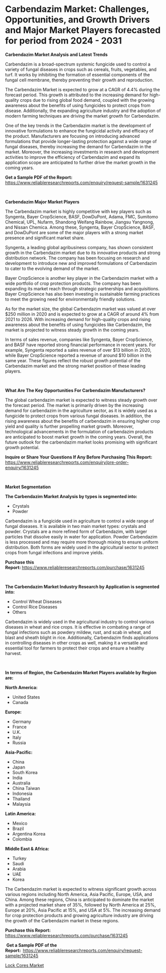 <p><h1>Carbendazim Market: Challenges, Opportunities, and Growth Drivers and Major Market Players forecasted for period from 2024 - 2031</h1></p><p><strong>Carbendazim Market Analysis and Latest Trends</strong></p>
<p><p>Carbendazim is a broad-spectrum systemic fungicide used to control a variety of fungal diseases in crops such as cereals, fruits, vegetables, and turf. It works by inhibiting the formation of essential components of the fungal cell membrane, thereby preventing their growth and reproduction. </p><p>The Carbendazim Market is expected to grow at a CAGR of 4.4% during the forecast period. This growth is attributed to the increasing demand for high-quality crops due to rising global food demand, coupled with the growing awareness about the benefits of using fungicides to protect crops from disease. Additionally, the expanding agriculture industry and the adoption of modern farming techniques are driving the market growth for Carbendazim.</p><p>One of the key trends in the Carbendazim market is the development of innovative formulations to enhance the fungicidal activity and efficacy of the product. Manufacturers are focusing on introducing advanced formulations that provide longer-lasting protection against a wide range of fungal diseases, thereby increasing the demand for Carbendazim in the market. Moreover, the increasing investments in research and development activities to improve the efficiency of Carbendazim and expand its application scope are anticipated to further drive the market growth in the coming years.</p></p>
<p><strong>Get a Sample PDF of the Report:&nbsp;</strong> <a href="https://www.reliableresearchreports.com/enquiry/request-sample/1631245">https://www.reliableresearchreports.com/enquiry/request-sample/1631245</a></p>
<p>&nbsp;</p>
<p><strong>Carbendazim Major Market Players</strong></p>
<p><p>The Carbendazim market is highly competitive with key players such as Syngenta, Bayer CropScience, BASF, DowDuPont, Adama, FMC, Sumitomo Chemical, UPL, Nufarm, Shandong Weifang Rainbow, Jiangsu Yangnong, and Nissan Chemica. Among these, Syngenta, Bayer CropScience, BASF, and DowDuPont are some of the major players with a strong market presence and significant market share.</p><p>Syngenta, a leading global agribusiness company, has shown consistent growth in the Carbendazim market due to its innovative products and strong distribution network. The company has been focusing on research and development to introduce new and improved formulations of Carbendazim to cater to the evolving demand of the market.</p><p>Bayer CropScience is another key player in the Carbendazim market with a wide portfolio of crop protection products. The company has been expanding its market reach through strategic partnerships and acquisitions. Bayer CropScience has also been investing in sustainable farming practices to meet the growing need for environmentally friendly solutions.</p><p>As for the market size, the global Carbendazim market was valued at over $250 million in 2020 and is expected to grow at a CAGR of around 4% from 2021 to 2026. With increasing demand for high-quality crops and rising awareness about the benefits of using fungicides like Carbendazim, the market is projected to witness steady growth in the coming years.</p><p>In terms of sales revenue, companies like Syngenta, Bayer CropScience, and BASF have reported strong financial performance in recent years. For example, Syngenta reported a sales revenue of over $13 billion in 2020, while Bayer CropScience reported a revenue of around $10 billion in the same year. These figures reflect the robust growth potential of the Carbendazim market and the strong market position of these leading players.</p></p>
<p>&nbsp;</p>
<p><strong>What Are The Key Opportunities For Carbendazim Manufacturers?</strong></p>
<p><p>The global carbendazim market is expected to witness steady growth over the forecast period. The market is primarily driven by the increasing demand for carbendazim in the agriculture sector, as it is widely used as a fungicide to protect crops from various fungal diseases. In addition, the rising awareness about the benefits of carbendazim in ensuring higher crop yield and quality is further propelling market growth. Moreover, technological advancements in the formulation of carbendazim products are anticipated to boost market growth in the coming years. Overall, the future outlook for the carbendazim market looks promising with significant growth potential.</p></p>
<p><strong>Inquire or Share Your Questions If Any Before Purchasing This Report:</strong> <a href="https://www.reliableresearchreports.com/enquiry/pre-order-enquiry/1631245">https://www.reliableresearchreports.com/enquiry/pre-order-enquiry/1631245</a></p>
<p>&nbsp;</p>
<p><strong>Market Segmentation</strong></p>
<p><strong>The Carbendazim Market Analysis by types is segmented into:</strong></p>
<p><ul><li>Crystals</li><li>Powder</li></ul></p>
<p><p>Carbendazim is a fungicide used in agriculture to control a wide range of fungal diseases. It is available in two main market types: crystals and powder. Crystals are a more refined form of Carbendazim, with larger particles that dissolve easily in water for application. Powder Carbendazim is less processed and may require more thorough mixing to ensure uniform distribution. Both forms are widely used in the agricultural sector to protect crops from fungal infections and improve yields.</p></p>
<p><strong>Purchase this Report:&nbsp;</strong><a href="https://www.reliableresearchreports.com/purchase/1631245">https://www.reliableresearchreports.com/purchase/1631245</a></p>
<p>&nbsp;</p>
<p><strong>The Carbendazim Market Industry Research by Application is segmented into:</strong></p>
<p><ul><li>Control Wheat Diseases</li><li>Control Rice Diseases</li><li>Others</li></ul></p>
<p><p>Carbendazim is widely used in the agricultural industry to control various diseases in wheat and rice crops. It is effective in combating a range of fungal infections such as powdery mildew, rust, and scab in wheat, and blast and sheath blight in rice. Additionally, Carbendazim finds applications in controlling diseases in other crops as well, making it a versatile and essential tool for farmers to protect their crops and ensure a healthy harvest.</p></p>
<p>&nbsp;</p>
<p><strong>In terms of Region, the Carbendazim Market Players available by Region are:</strong></p>
<p>
    <p> <strong> North America: </strong>
        <ul>
            <li>United States</li>
            <li>Canada</li>
        </ul>
        </p> 
    <p> <strong> Europe: </strong>
        <ul>
            <li>Germany</li>
            <li>France</li>
            <li>U.K.</li>
            <li>Italy</li>
            <li>Russia</li>
        </ul>
        </p> 
    <p> <strong> Asia-Pacific: </strong>
        <ul>
            <li>China</li>
            <li>Japan</li>
            <li>South Korea</li>
            <li>India</li>
            <li>Australia</li>
            <li>China Taiwan</li>
            <li>Indonesia</li>
            <li>Thailand</li>
            <li>Malaysia</li>
        </ul>
        </p> 
    <p> <strong> Latin America: </strong>
        <ul>
            <li>Mexico</li>
            <li>Brazil</li>
            <li>Argentina Korea</li>
            <li>Colombia</li>
        </ul>
        </p> 
    <p> <strong> Middle East & Africa: </strong>
        <ul>
            <li>Turkey</li>
            <li>Saudi</li>
            <li>Arabia</li>
            <li>UAE</li>
            <li>Korea</li>
        </ul>
    </p>
    </p>
<p><p>The Carbendazim market is expected to witness significant growth across various regions including North America, Asia Pacific, Europe, USA, and China. Among these regions, China is anticipated to dominate the market with a projected market share of 35%, followed by North America at 25%, Europe at 20%, Asia Pacific at 15%, and USA at 5%. The increasing demand for crop protection products and growing agriculture industry are driving the growth of the Carbendazim market in these regions.</p></p>
<p><strong>Purchase this Report: </strong><a href="https://www.reliableresearchreports.com/purchase/1631245">https://www.reliableresearchreports.com/purchase/1631245</a></p>
<p>&nbsp;<strong>Get a Sample PDF of the Report:&nbsp;&nbsp;</strong><a href="https://www.reliableresearchreports.com/enquiry/request-sample/1631245">https://www.reliableresearchreports.com/enquiry/request-sample/1631245</a></p>
<p><strong></strong></p>
<p><p><a href="https://noble-drawer-34c.notion.site/Lock-Cores-Market-Dynamics-2024-2031-Also-about-Its-Market-Trends-Projections-and-Opportunities-29e4fd5fe69f4200937c10915a7b9115">Lock Cores Market</a></p></p>